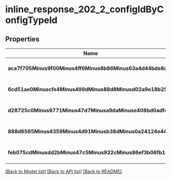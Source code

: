# inline_response_202_2_configIdByConfigTypeId

## Properties
Name | Type | Description | Notes
------------ | ------------- | ------------- | -------------
**aca7f705Minus9f00Minus4ff6Minus8b86Minus63a4d44bde8a** | **string** |  | [optional] [default to null]
**6cd51ae0Minuscfe4Minus499dMinus88d8Minusd02a9e18b25f** | **string** |  | [optional] [default to null]
**d28725c0Minus9771Minus47d7Minusa9daMinuse408bd0adf4e** | **string** |  | [optional] [default to null]
**888d6565Minus4359Minus4d91Minusb38dMinus0a24124e4456** | **string** |  | [optional] [default to null]
**feb075cdMinusdd2bMinus47c5Minus922cMinus86ef3b06fb16** | **string** |  | [optional] [default to null]

[[Back to Model list]](../README.md#documentation-for-models) [[Back to API list]](../README.md#documentation-for-api-endpoints) [[Back to README]](../README.md)


